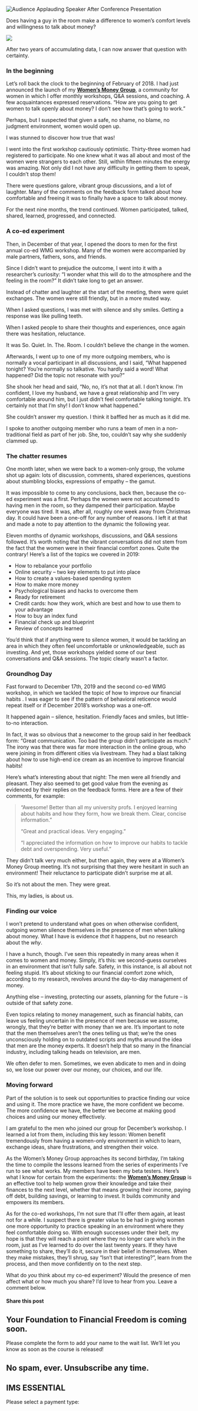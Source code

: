 ![Audience Applauding Speaker After Conference Presentation](https://yourfinanciallaunchpad.com/wp-content/uploads/elementor/thumbs/Events-image-scaled-qdc6cnxt0dgvd1q50bo5tdi1fz68bk0t8wtuk2dwnc.jpg "Audience Applauding Speaker After Conference Presentation")

Does having a guy in the room make a difference to women’s comfort levels and willingness to talk about money?

![](attachments/Events-image-300x200.jpg)

After two years of accumulating data, I can now answer that question with certainty.

### In the beginning

Let’s roll back the clock to the beginning of February of 2018. I had just announced the launch of my **[Women’s Money Group](https://yflmainprod.wpengine.com/womens-money-group/)**, a community for women in which I offer monthly workshops, Q&A sessions, and coaching. A few acquaintances expressed reservations. “How are you going to get women to talk openly about money? I don’t see how that’s going to work.”

Perhaps, but I suspected that given a safe, no shame, no blame, no judgment environment, women would open up.

I was stunned to discover how true that was!

I went into the first workshop cautiously optimistic. Thirty-three women had registered to participate. No one knew what it was all about and most of the women were strangers to each other. Still, within fifteen minutes the energy was amazing. Not only did I not have any difficulty in getting them to speak, I couldn’t stop them!

There were questions galore, vibrant group discussions, and a lot of laughter. Many of the comments on the feedback form talked about how comfortable and freeing it was to finally have a space to talk about money.

For the next nine months, the trend continued. Women participated, talked, shared, learned, progressed, and connected.

### A co-ed experiment

Then, in December of that year, I opened the doors to men for the first annual co-ed WMG workshop. Many of the women were accompanied by male partners, fathers, sons, and friends.

Since I didn’t want to prejudice the outcome, I went into it with a researcher’s curiosity: “I wonder what this will do to the atmosphere and the feeling in the room?” It didn’t take long to get an answer.

Instead of chatter and laughter at the start of the meeting, there were quiet exchanges. The women were still friendly, but in a more muted way.

When I asked questions, I was met with silence and shy smiles. Getting a response was like pulling teeth.

When I asked people to share their thoughts and experiences, once again there was hesitation, reluctance.

It was So. Quiet. In. The. Room. I couldn’t believe the change in the women.

Afterwards, I went up to one of my more outgoing members, who is normally a vocal participant in all discussions, and I said, “What happened tonight? You’re normally so talkative. You hardly said a word! What happened? Did the topic not resonate with you?”

She shook her head and said, “No, no, it’s not that at all. I don’t know. I’m confident, I love my husband, we have a great relationship and I’m very comfortable around him, but I just didn’t feel comfortable talking tonight. It’s certainly not that I’m shy! I don’t know what happened.”

She couldn’t answer my question. I think it baffled her as much as it did me.

I spoke to another outgoing member who runs a team of men in a non-traditional field as part of her job. She, too, couldn’t say why she suddenly clammed up.

### The chatter resumes

One month later, when we were back to a women-only group, the volume shot up again: lots of discussion, comments, shared experiences, questions about stumbling blocks, expressions of empathy – the gamut.

It was impossible to come to any conclusions, back then, because the co-ed experiment was a first. Perhaps the women were not accustomed to having men in the room, so they dampened their participation. Maybe everyone was tired. It was, after all, roughly one week away from Christmas day. It could have been a one-off for any number of reasons. I left it at that and made a note to pay attention to the dynamic the following year.

Eleven months of dynamic workshops, discussions, and Q&A sessions followed. It’s worth noting that the vibrant conversations did not stem from the fact that the women were in their financial comfort zones. Quite the contrary! Here’s a list of the topics we covered in 2019:

- How to rebalance your portfolio
- Online security – two key elements to put into place
- How to create a values-based spending system
- How to make more money
- Psychological biases and hacks to overcome them
- Ready for retirement
- Credit cards: how they work, which are best and how to use them to your advantage
- How to buy an index fund
- Financial check up and blueprint
- Review of concepts learned

You’d think that if anything were to silence women, it would be tackling an area in which they often feel uncomfortable or unknowledgeable, such as investing. And yet, those workshops yielded some of our best conversations and Q&A sessions. The topic clearly wasn’t a factor.

### Groundhog Day

Fast forward to December 17th, 2019 and the second co-ed WMG workshop, in which we tackled the topic of how to improve our financial habits . I was eager to see if the pattern of behavioral reticence would repeat itself or if December 2018’s workshop was a one-off.

It happened again – silence, hesitation. Friendly faces and smiles, but little-to-no interaction.

In fact, it was so obvious that a newcomer to the group said in her feedback form: “Great communication. Too bad the group didn’t participate as much.” The irony was that there was far more interaction in the online group, who were joining in from different cities via livestream. They had a blast talking about how to use high-end ice cream as an incentive to improve financial habits!

Here’s what’s interesting about that night: The men were all friendly and pleasant. They also seemed to get good value from the evening as evidenced by their replies on the feedback forms. Here are a few of their comments, for example:

> “Awesome! Better than all my university profs. I enjoyed learning about habits and how they form, how we break them. Clear, concise information.”
> 
> “Great and practical ideas. Very engaging.”
> 
> “I appreciated the information on how to improve our habits to tackle debt and overspending. Very useful.”

They didn’t talk very much either, but then again, they were at a Women’s Money Group meeting. It’s not surprising that they were hesitant in such an environment! Their reluctance to participate didn’t surprise me at all.

So it’s not about the men. They were great.

This, my ladies, is about us.

### Finding our voice

I won’t pretend to understand what goes on when otherwise confident, outgoing women silence themselves in the presence of men when talking about money. What I have is evidence *that* it happens, but no research about the *why*.

I have a hunch, though. I’ve seen this repeatedly in many areas when it comes to women and money. Simply, it’s this: we second-guess ourselves in an environment that isn’t fully safe. Safety, in this instance, is all about not feeling stupid. It’s about sticking to our financial comfort zone which, according to my research, revolves around the day-to-day management of money.

Anything else – investing, protecting our assets, planning for the future – is outside of that safety zone.

Even topics relating to money management, such as financial habits, can leave us feeling uncertain in the presence of men because we assume, wrongly, that they’re better with money than we are. It’s important to note that the men themselves aren’t the ones telling us that; we’re the ones unconsciously holding on to outdated scripts and myths around the idea that men are the money experts. It doesn’t help that so many in the financial industry, including talking heads on television, are men.

We often defer to men. Sometimes, we even abdicate to men and in doing so, we lose our power over our money, our choices, and our life.

### Moving forward

Part of the solution is to seek out opportunities to practice finding our voice and using it. The more practice we have, the more confident we become. The more confidence we have, the better we become at making good choices and using our money effectively.

I am grateful to the men who joined our group for December’s workshop. I learned a lot from them, including this key lesson: Women benefit tremendously from having a women-only environment in which to learn, exchange ideas, share frustrations, and strengthen their voice.

As the Women’s Money Group approaches its second birthday, I’m taking the time to compile the lessons learned from the series of experiments I’ve run to see what works. My members have been my beta testers. Here’s what I know for certain from the experiments: the **[Women’s Money Group](https://yflmainprod.wpengine.com/womens-money-group/)** is an effective tool to help women grow their knowledge and take their finances to the next level, whether that means growing their income, paying off debt, building savings, or learning to invest. It builds community and empowers its members.

As for the co-ed workshops, I’m not sure that I’ll offer them again, at least not for a while. I suspect there is greater value to be had in giving women one more opportunity to practice speaking in an environment where they feel comfortable doing so. With enough successes under their belt, my hope is that they will reach a point where they no longer care who’s in the room, just as I’ve learned to do over the last twenty years. If they have something to share, they’ll do it, secure in their belief in themselves. When they make mistakes, they’ll shrug, say “Isn’t that interesting?”, learn from the process, and then move confidently on to the next step.

What do *you* think about my co-ed experiment? Would the presence of men affect what or how much you share? I’d love to hear from you. Leave a comment below.

#### Share this post

## Your Foundation to Financial Freedom is coming soon.

Please complete the form to add your name to the wait list. We’ll let you know as soon as the course is released!

## No spam, ever. Unsubscribe any time.

## IMS ESSENTIAL

Please select a payment type: